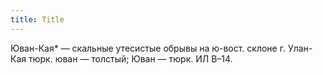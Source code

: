 ```yaml
---
title: Title
---
```


Юван-Кая* — скальные утесистые обрывы на ю-вост. склоне г. Улан-Кая тюрк. юван —
толстый; Юван — тюрк. ИЛ В–14.
